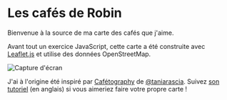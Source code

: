 # Les cafés de Robin

Bienvenue à la source de ma carte des cafés que j'aime.

Avant tout un exercice JavaScript, cette carte a été construite avec [Leaflet.js](https://github.com/Leaflet/Leaflet) et utilise des données OpenStreetMap.

![Capture d'écran](coffee/screenshot.png)

J'ai à l'origine été inspiré par [Cafétography](https://taniarascia.github.io/coffee/) de [@taniarascia](https://github.com/taniarascia/). Suivez [son tutoriel](https://www.taniarascia.com/real-world-examples-of-map-filter-and-reduce-in-javascript/) (en anglais) si vous aimeriez faire votre propre carte !
